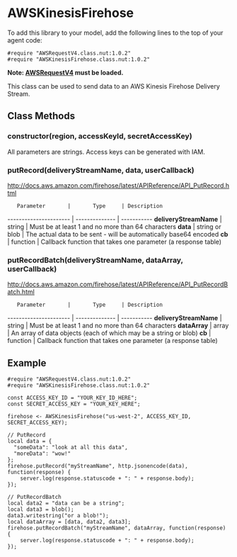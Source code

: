 # AWSKinesisFirehose

To add this library to your model, add the following lines to the top of your agent code:

```
#require "AWSRequestV4.class.nut:1.0.2"
#require "AWSKinesisFirehose.class.nut:1.0.2"
```

**Note: [AWSRequestV4](https://github.com/electricimp/AWSRequestV4/) must be loaded.**

This class can be used to send data to an AWS Kinesis Firehose Delivery Stream.

## Class Methods

### constructor(region, accessKeyId, secretAccessKey)

All parameters are strings. Access keys can be generated with IAM.

### putRecord(deliveryStreamName, data, userCallback)

http://docs.aws.amazon.com/firehose/latest/APIReference/API_PutRecord.html

       Parameter       |       Type     | Description
---------------------- | -------------- | -----------
**deliveryStreamName** | string         | Must be at least 1 and no more than 64 characters
**data**               | string or blob | The actual data to be sent - will be automatically base64 encoded
**cb**                 | function       | Callback function that takes one parameter (a response table)

### putRecordBatch(deliveryStreamName, dataArray, userCallback)

http://docs.aws.amazon.com/firehose/latest/APIReference/API_PutRecordBatch.html

       Parameter       |       Type     | Description
---------------------- | -------------- | -----------
**deliveryStreamName** | string         | Must be at least 1 and no more than 64 characters
**dataArray**          | array          | An array of data objects (each of which may be a string or blob)
**cb**                 | function       | Callback function that takes one parameter (a response table)

## Example

```squirrel
#require "AWSRequestV4.class.nut:1.0.2"
#require "AWSKinesisFirehose.class.nut:1.0.2"

const ACCESS_KEY_ID = "YOUR_KEY_ID_HERE";
const SECRET_ACCESS_KEY = "YOUR_KEY_HERE";

firehose <- AWSKinesisFirehose("us-west-2", ACCESS_KEY_ID, SECRET_ACCESS_KEY);

// PutRecord
local data = {
  "someData": "look at all this data",
  "moreData": "wow!"
};
firehose.putRecord("myStreamName", http.jsonencode(data), function(response) {
    server.log(response.statuscode + ": " + response.body);
});

// PutRecordBatch
local data2 = "data can be a string";
local data3 = blob();
data3.writestring("or a blob!");
local dataArray = [data, data2, data3];
firehose.putRecordBatch("myStreamName", dataArray, function(response) {
    server.log(response.statuscode + ": " + response.body);
});
```